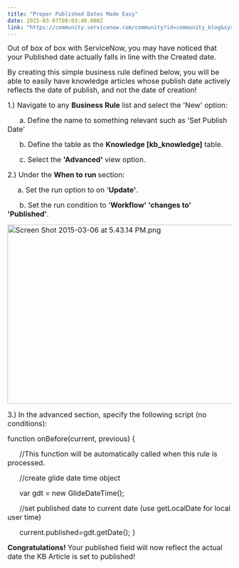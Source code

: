 ```yaml
---
title: "Proper Published Dates Made Easy"
date: 2015-03-07T08:03:48.000Z
link: "https://community.servicenow.com/community?id=community_blog&sys_id=2e4e66addbd0dbc01dcaf3231f961934"
---
```

<p><span style="font-size: 12pt;">Out of box of box with ServiceNow, you may have noticed that your Published date actually falls in line with the Created date.</span></p><p><span style="font-size: 12pt;">By creating this simple business rule defined below, you will be able to easily have knowledge articles whose publish date actively reflects the date of publish, and not the date of creation!</span></p><p></p><p><span style="font-size: 12pt;">1.) Navigate to any <strong>Business Rule</strong> list and select the 'New' option:</span></p><p><span style="font-size: 12pt;">       a. Define the name to something relevant such as 'Set Publish Date'</span></p><p><span style="font-size: 12pt;">       b. Define the table as the <strong>Knowledge [kb_knowledge]</strong> table.</span></p><p><span style="font-size: 12pt;">       c. Select the <strong>'Advanced'</strong> view option.</span></p><p></p><p><span style="font-size: 12pt;">2.) Under the <strong>When to run </strong>section:</span></p><p><span style="font-size: 12pt;"><strong>       </strong> a. Set the run option to on '<strong>Update'</strong>.</span></p><p><span style="font-size: 12pt;">       b. Set the run condition to '<strong>Workflow' 'changes to' 'Published'</strong>.</span></p><p></p><p><span style="font-size: 12pt;"><img   alt="Screen Shot 2015-03-06 at 5.43.14 PM.png" class="image-0 jive-image" src="456cf446db501b04ed6af3231f9619b0.iix" style="height: 402px; width: 620px;"/></span></p><p></p><p><span style="font-size: 12pt;">3.) In the advanced section, specify the following script (no conditions):</span></p><p></p><p><span style="font-size: 12pt;">function onBefore(current, previous) { </span></p><p><span style="font-size: 12pt;">       //This function will be automatically called when this rule is processed. </span></p><p><span style="font-size: 12pt;">       //create glide date time object </span></p><p><span style="font-size: 12pt;">       var gdt = new GlideDateTime(); </span></p><p><span style="font-size: 12pt;">       //set published date to current date (use getLocalDate for local user time)</span></p><p><span style="font-size: 12pt;">       current.published=gdt.getDate(); }</span></p><p></p><p><span style="font-size: 12pt;"><strong>Congratulations!</strong> Your published field will now reflect the actual date the KB Article is set to published!</span></p>